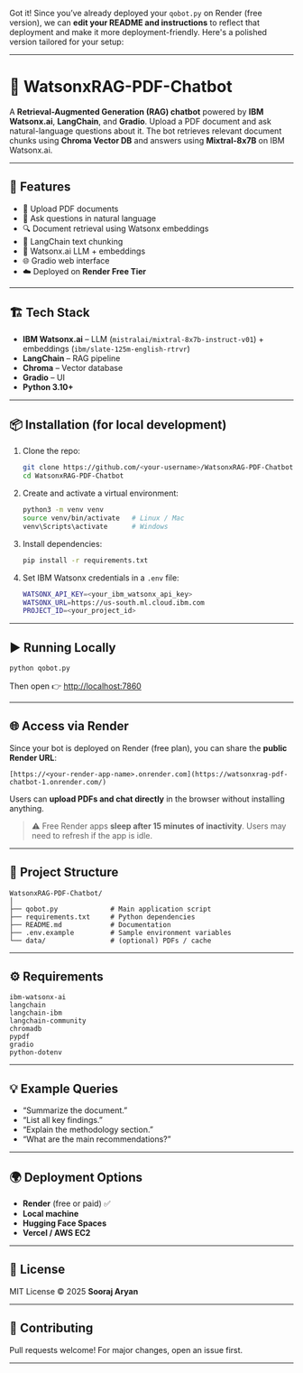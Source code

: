 Got it! Since you’ve already deployed your `qobot.py` on Render (free version), we can **edit your README and instructions** to reflect that deployment and make it more deployment-friendly. Here's a polished version tailored for your setup:

---

# 🤖 WatsonxRAG-PDF-Chatbot

A **Retrieval-Augmented Generation (RAG) chatbot** powered by **IBM Watsonx.ai**, **LangChain**, and **Gradio**.
Upload a PDF document and ask natural-language questions about it. The bot retrieves relevant document chunks using **Chroma Vector DB** and answers using **Mixtral-8x7B** on IBM Watsonx.ai.

---

## 🚀 Features

* 📄 Upload PDF documents
* 💬 Ask questions in natural language
* 🔍 Document retrieval using Watsonx embeddings
* 🧩 LangChain text chunking
* 🧠 Watsonx.ai LLM + embeddings
* 🌐 Gradio web interface
* ☁️ Deployed on **Render Free Tier**

---

## 🏗️ Tech Stack

* **IBM Watsonx.ai** – LLM (`mistralai/mixtral-8x7b-instruct-v01`) + embeddings (`ibm/slate-125m-english-rtrvr`)
* **LangChain** – RAG pipeline
* **Chroma** – Vector database
* **Gradio** – UI
* **Python 3.10+**

---

## 📦 Installation (for local development)

1. Clone the repo:

   ```bash
   git clone https://github.com/<your-username>/WatsonxRAG-PDF-Chatbot.git
   cd WatsonxRAG-PDF-Chatbot
   ```

2. Create and activate a virtual environment:

   ```bash
   python3 -m venv venv
   source venv/bin/activate   # Linux / Mac
   venv\Scripts\activate      # Windows
   ```

3. Install dependencies:

   ```bash
   pip install -r requirements.txt
   ```

4. Set IBM Watsonx credentials in a `.env` file:

   ```bash
   WATSONX_API_KEY=<your_ibm_watsonx_api_key>
   WATSONX_URL=https://us-south.ml.cloud.ibm.com
   PROJECT_ID=<your_project_id>
   ```

---

## ▶️ Running Locally

```bash
python qobot.py
```

Then open 👉 [http://localhost:7860](http://localhost:7860)

---

## 🌐 Access via Render

Since your bot is deployed on Render (free plan), you can share the **public Render URL**:

```
[https://<your-render-app-name>.onrender.com](https://watsonxrag-pdf-chatbot-1.onrender.com/)
```

Users can **upload PDFs and chat directly** in the browser without installing anything.

> ⚠️ Free Render apps **sleep after 15 minutes of inactivity**. Users may need to refresh if the app is idle.

---

## 🧩 Project Structure

```
WatsonxRAG-PDF-Chatbot/
│
├── qobot.py             # Main application script
├── requirements.txt     # Python dependencies
├── README.md            # Documentation
├── .env.example         # Sample environment variables
└── data/                # (optional) PDFs / cache
```

---

## ⚙️ Requirements

```
ibm-watsonx-ai
langchain
langchain-ibm
langchain-community
chromadb
pypdf
gradio
python-dotenv
```

---

## 💡 Example Queries

* “Summarize the document.”
* “List all key findings.”
* “Explain the methodology section.”
* “What are the main recommendations?”

---

## 🌍 Deployment Options

* **Render** (free or paid) ✅
* **Local machine**
* **Hugging Face Spaces**
* **Vercel / AWS EC2**

---

## 📜 License

MIT License © 2025 **Sooraj Aryan**

---

## 🤝 Contributing

Pull requests welcome! For major changes, open an issue first.

---

